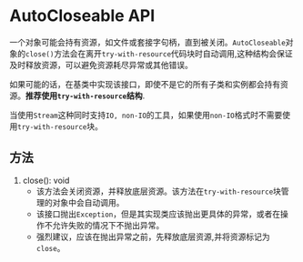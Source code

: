 # AutoCloseable API

一个对象可能会持有资源，如文件或套接字句柄，直到被关闭。`AutoCloseable`对象的`close()`方法会在离开`try-with-resource`代码块时自动调用,这种结构会保证
及时释放资源，可以避免资源耗尽异常或其他错误。

如果可能的话，在基类中实现该接口，即使不是它的所有子类和实例都会持有资源。**推荐使用`try-with-resource`结构**.

当使用`Stream`这种同时支持`IO, non-IO`的工具，如果使用`non-IO`格式时不需要使用`try-with-resource`块。


## 方法

1. close(): void
    * 该方法会关闭资源，并释放底层资源。该方法在`try-with-resource`块管理的对象中会自动调用。
    * 该接口抛出`Exception`，但是其实现类应该抛出更具体的异常，或者在操作不允许失败的情况下不抛出异常。
    * 强烈建议，应该在抛出异常之前，先释放底层资源,并将资源标记为`close`。